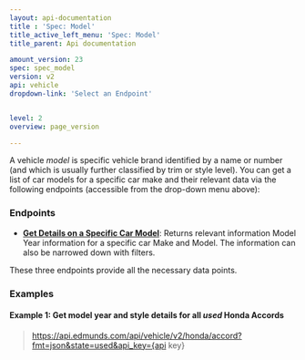 ```yaml
---
layout: api-documentation
title : 'Spec: Model'
title_active_left_menu: 'Spec: Model'
title_parent: Api documentation

amount_version: 23
spec: spec_model
version: v2
api: vehicle
dropdown-link: 'Select an Endpoint'


level: 2
overview: page_version

---
```


<div class="info-message">
A vehicle <em>model</em> is specific vehicle brand identified by a name or number (and which is usually further classified by trim or style level). You can get a list of car models for a specific car make and their relevant data via the following endpoints (accessible from the drop-down menu above):
</div>

### Endpoints

* [**Get Details on a Specific Car Model**](/api-documentation/vehicle/spec_model/v2/02_model_details/api-description.html): Returns relevant information Model Year information for a specific car Make and Model. The information can also be narrowed down with filters.

These three endpoints provide all the necessary data points.

### Examples
	
#### Example 1: Get model year and style details for all ***used*** Honda Accords

> https://api.edmunds.com/api/vehicle/v2/honda/accord?fmt=json&state=used&api_key={api key}


